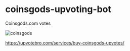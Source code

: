 # coinsgods-upvoting-bot

Coinsgods.com votes


![coinsgods](https://user-images.githubusercontent.com/112619158/187881449-c8386fdc-6e3d-4325-9ee2-56a3c8d79112.jpg)


https://upvotebro.com/services/buy-coinsgods-upvotes/
